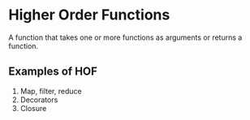 # Higher Order Functions

A function that takes one or more functions as arguments or returns a function.

## Examples of HOF

1. Map, filter, reduce
2. Decorators
3. Closure
